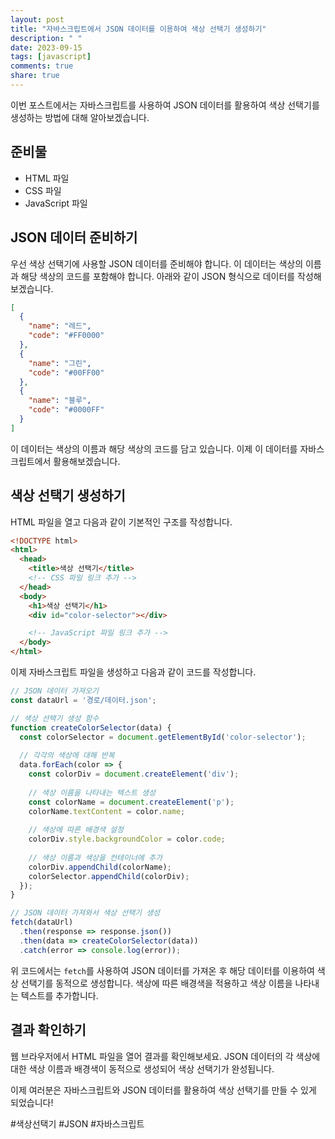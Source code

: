 ```yaml
---
layout: post
title: "자바스크립트에서 JSON 데이터를 이용하여 색상 선택기 생성하기"
description: " "
date: 2023-09-15
tags: [javascript]
comments: true
share: true
---
```


이번 포스트에서는 자바스크립트를 사용하여 JSON 데이터를 활용하여 색상 선택기를 생성하는 방법에 대해 알아보겠습니다.

## 준비물

- HTML 파일
- CSS 파일
- JavaScript 파일

## JSON 데이터 준비하기

우선 색상 선택기에 사용할 JSON 데이터를 준비해야 합니다. 이 데이터는 색상의 이름과 해당 색상의 코드를 포함해야 합니다. 아래와 같이 JSON 형식으로 데이터를 작성해보겠습니다.

```json
[
  {
    "name": "레드",
    "code": "#FF0000"
  },
  {
    "name": "그린",
    "code": "#00FF00"
  },
  {
    "name": "블루",
    "code": "#0000FF"
  }
]
```

이 데이터는 색상의 이름과 해당 색상의 코드를 담고 있습니다. 이제 이 데이터를 자바스크립트에서 활용해보겠습니다.

## 색상 선택기 생성하기

HTML 파일을 열고 다음과 같이 기본적인 구조를 작성합니다.

```html
<!DOCTYPE html>
<html>
  <head>
    <title>색상 선택기</title>
    <!-- CSS 파일 링크 추가 -->
  </head>
  <body>
    <h1>색상 선택기</h1>
    <div id="color-selector"></div>

    <!-- JavaScript 파일 링크 추가 -->
  </body>
</html>
```

이제 자바스크립트 파일을 생성하고 다음과 같이 코드를 작성합니다.

```javascript
// JSON 데이터 가져오기
const dataUrl = '경로/데이터.json';

// 색상 선택기 생성 함수
function createColorSelector(data) {
  const colorSelector = document.getElementById('color-selector');
  
  // 각각의 색상에 대해 반복
  data.forEach(color => {
    const colorDiv = document.createElement('div');
    
    // 색상 이름을 나타내는 텍스트 생성
    const colorName = document.createElement('p');
    colorName.textContent = color.name;
    
    // 색상에 따른 배경색 설정
    colorDiv.style.backgroundColor = color.code;
    
    // 색상 이름과 색상을 컨테이너에 추가
    colorDiv.appendChild(colorName);
    colorSelector.appendChild(colorDiv);
  });
}

// JSON 데이터 가져와서 색상 선택기 생성
fetch(dataUrl)
  .then(response => response.json())
  .then(data => createColorSelector(data))
  .catch(error => console.log(error));
```

위 코드에서는 `fetch`를 사용하여 JSON 데이터를 가져온 후 해당 데이터를 이용하여 색상 선택기를 동적으로 생성합니다. 색상에 따른 배경색을 적용하고 색상 이름을 나타내는 텍스트를 추가합니다.

## 결과 확인하기

웹 브라우저에서 HTML 파일을 열어 결과를 확인해보세요. JSON 데이터의 각 색상에 대한 색상 이름과 배경색이 동적으로 생성되어 색상 선택기가 완성됩니다.

이제 여러분은 자바스크립트와 JSON 데이터를 활용하여 색상 선택기를 만들 수 있게 되었습니다!

#색상선택기 #JSON #자바스크립트